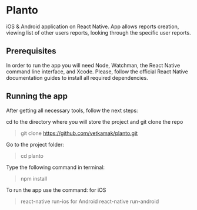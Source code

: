 # Planto
iOS & Android application on React Native. App allows reports creation, viewing list of other users reports, looking through the specific user reports.

## Prerequisites
In order to run the app you will need Node, Watchman, the React Native command line interface, and Xcode. 
Please, follow the official React Native documentation guides to install all required dependencies.

## Running the app
After getting all necessary tools, follow the next steps:

cd to the directory where you will store the project and git clone the repo
> git clone https://github.com/vetkamak/planto.git

Go to the project folder:
> cd planto

Type the following command in terminal:
> npm install

To run the app use the command:
for iOS
> react-native run-ios
for Android
> react-native run-android
